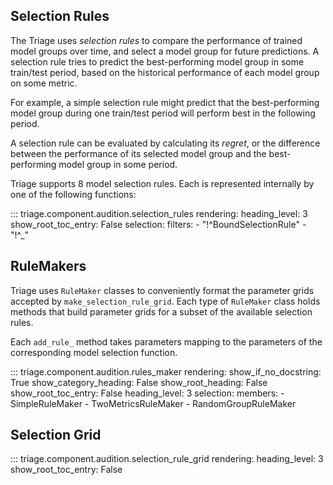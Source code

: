 ## Selection Rules

The Triage uses *selection rules* to compare the performance of trained model groups over time, and select a model group for future predictions. A selection rule tries to predict the best-performing model group in some train/test period, based on the historical performance of each model group on some metric.

For example, a simple selection rule might predict that the best-performing model group during one train/test period will perform best in the following period.

A selection rule can be evaluated by calculating its *regret*, or the difference between the performance of its selected model group and the best-performing model group in some period.

Triage supports 8 model selection rules. Each is represented internally by one of the following functions:

::: triage.component.audition.selection_rules
    rendering:
        heading_level: 3
        show_root_toc_entry: False
    selection:
        filters: 
            - "!^BoundSelectionRule"
            - "!^_"

## RuleMakers

Triage uses `RuleMaker` classes to conveniently format the parameter grids accepted by `make_selection_rule_grid`. Each type of `RuleMaker` class holds methods that build parameter grids for a subset of the available selection rules.

Each `add_rule_` method takes parameters mapping to the parameters of the corresponding model selection function.


::: triage.component.audition.rules_maker
    rendering:
        show_if_no_docstring: True
        show_category_heading: False
        show_root_heading: False
        show_root_toc_entry: False
        heading_level: 3
    selection:
        members:
            - SimpleRuleMaker
            - TwoMetricsRuleMaker
            - RandomGroupRuleMaker
  
## Selection Grid

::: triage.component.audition.selection_rule_grid
    rendering:
        heading_level: 3
        show_root_toc_entry: False